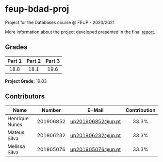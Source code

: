 # feup-bdad-proj
Project for the Databases course @ FEUP - 2020/2021

More information about the project developed presented in the final [report](https://github.com/Rikenunes8/feup-bdad-proj/blob/master/BDAD_PROJ_III_301/Relat%C3%B3rio%20Final.pdf).

## Grades 

| Part 1 | Part 2 | Part 3 |
| :----: | :----: | :----: |
| 18.8   | 18.1   | 19.6   |

**Project Grade:** 19.03

## Contributors

| Name               | Number    | E-Mail            | Contribution |
| ------------------ | --------- | ----------------- | :----------: |
| Henrique Nunes     | 201906852 | up201906852@up.pt | 33.3%        |
| Mateus Silva       | 201906232 | up201906232@up.pt | 33.3%        |
| Melissa Silva      | 201905076 | up201905076@up.pt | 33.3%        |
